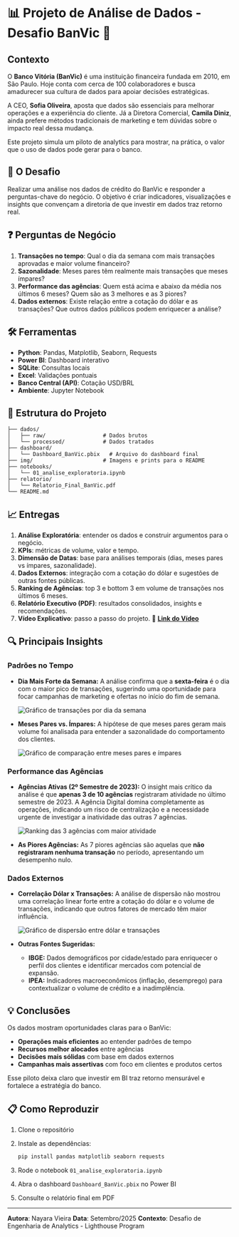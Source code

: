 # 📊 Projeto de Análise de Dados - Desafio BanVic 🏦

## Contexto

O **Banco Vitória (BanVic)** é uma instituição financeira fundada em 2010, em São Paulo. Hoje conta com cerca de 100 colaboradores e busca amadurecer sua cultura de dados para apoiar decisões estratégicas.

A CEO, **Sofia Oliveira**, aposta que dados são essenciais para melhorar operações e a experiência do cliente. Já a Diretora Comercial, **Camila Diniz**, ainda prefere métodos tradicionais de marketing e tem dúvidas sobre o impacto real dessa mudança.

Este projeto simula um piloto de analytics para mostrar, na prática, o valor que o uso de dados pode gerar para o banco.

## 🎯 O Desafio

Realizar uma análise nos dados de crédito do BanVic e responder a perguntas-chave do negócio. O objetivo é criar indicadores, visualizações e insights que convençam a diretoria de que investir em dados traz retorno real.

## ❓ Perguntas de Negócio

1. **Transações no tempo**: Qual o dia da semana com mais transações aprovadas e maior volume financeiro?
2. **Sazonalidade**: Meses pares têm realmente mais transações que meses ímpares?
3. **Performance das agências**: Quem está acima e abaixo da média nos últimos 6 meses? Quem são as 3 melhores e as 3 piores?
4. **Dados externos**: Existe relação entre a cotação do dólar e as transações? Que outros dados públicos podem enriquecer a análise?

## 🛠️ Ferramentas

* **Python**: Pandas, Matplotlib, Seaborn, Requests
* **Power BI**: Dashboard interativo
* **SQLite**: Consultas locais
* **Excel**: Validações pontuais
* **Banco Central (API)**: Cotação USD/BRL
* **Ambiente**: Jupyter Notebook

## 📂 Estrutura do Projeto

```
├── dados/
│   ├── raw/                  # Dados brutos
│   └── processed/            # Dados tratados
├── dashboard/
│   └── Dashboard_BanVic.pbix   # Arquivo do dashboard final
├── img/                      # Imagens e prints para o README
├── notebooks/
│   └── 01_analise_exploratoria.ipynb
├── relatorio/
│   └── Relatorio_Final_BanVic.pdf
└── README.md
```

## 📈 Entregas

1. **Análise Exploratória**: entender os dados e construir argumentos para o negócio.
2. **KPIs**: métricas de volume, valor e tempo.
3. **Dimensão de Datas**: base para análises temporais (dias, meses pares vs ímpares, sazonalidade).
4. **Dados Externos**: integração com a cotação do dólar e sugestões de outras fontes públicas.
5. **Ranking de Agências**: top 3 e bottom 3 em volume de transações nos últimos 6 meses.
6. **Relatório Executivo (PDF)**: resultados consolidados, insights e recomendações.
7. **Vídeo Explicativo**: passo a passo do projeto.
   🎥 **[Link do Vídeo](INSERIR_LINK_AQUI)**

## 🔍 Principais Insights

### Padrões no Tempo

* **Dia Mais Forte da Semana:** A análise confirma que a **sexta-feira** é o dia com o maior pico de transações, sugerindo uma oportunidade para focar campanhas de marketing e ofertas no início do fim de semana.

    ![Gráfico de transações por dia da semana](img/dia_forte.png)

* **Meses Pares vs. Ímpares:** A hipótese de que meses pares geram mais volume foi analisada para entender a sazonalidade do comportamento dos clientes.

    ![Gráfico de comparação entre meses pares e ímpares](img/pares_impares.png)

### Performance das Agências

* **Agências Ativas (2º Semestre de 2023):** O insight mais crítico da análise é que **apenas 3 de 10 agências** registraram atividade no último semestre de 2023. A Agência Digital domina completamente as operações, indicando um risco de centralização e a necessidade urgente de investigar a inatividade das outras 7 agências.

    ![Ranking das 3 agências com maior atividade](img/agencias_top3.png)

* **As Piores Agências:** As 7 piores agências são aquelas que **não registraram nenhuma transação** no período, apresentando um desempenho nulo.

### Dados Externos

* **Correlação Dólar x Transações:** A análise de dispersão não mostrou uma correlação linear forte entre a cotação do dólar e o volume de transações, indicando que outros fatores de mercado têm maior influência.

    ![Gráfico de dispersão entre dólar e transações](img/dolar_transacoes.png)

* **Outras Fontes Sugeridas:**
    * **IBGE:** Dados demográficos por cidade/estado para enriquecer o perfil dos clientes e identificar mercados com potencial de expansão.
    * **IPEA:** Indicadores macroeconômicos (inflação, desemprego) para contextualizar o volume de crédito e a inadimplência.

## 💡 Conclusões

Os dados mostram oportunidades claras para o BanVic:

* **Operações mais eficientes** ao entender padrões de tempo
* **Recursos melhor alocados** entre agências
* **Decisões mais sólidas** com base em dados externos
* **Campanhas mais assertivas** com foco em clientes e produtos certos

Esse piloto deixa claro que investir em BI traz retorno mensurável e fortalece a estratégia do banco.

## 📋 Como Reproduzir

1. Clone o repositório
2. Instale as dependências:

   ```bash
   pip install pandas matplotlib seaborn requests
   ```
3. Rode o notebook `01_analise_exploratoria.ipynb`
4. Abra o dashboard `Dashboard_BanVic.pbix` no Power BI
5. Consulte o relatório final em PDF

---

**Autora**: Nayara Vieira
**Data**: Setembro/2025
**Contexto**: Desafio de Engenharia de Analytics - Lighthouse Program